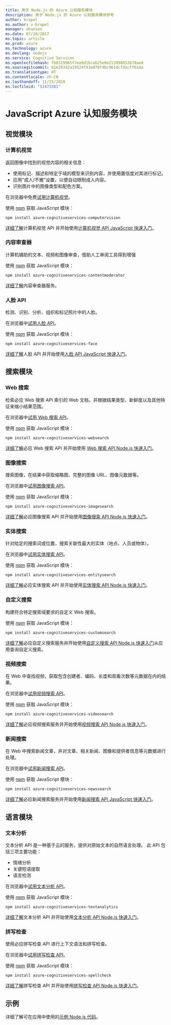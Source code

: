 ```yaml
---
title: 用于 Node.js 的 Azure 认知服务模块
description: 用于 Node.js 的 Azure 认知服务模块参考
author: brapel
ms.author: v-brapel
manager: ehansen
ms.date: 07/18/2017
ms.topic: article
ms.prod: azure
ms.technology: azure
ms.devlang: nodejs
ms.service: Cognitive Services
ms.openlocfilehash: fb0319965f7ea9d1bcab25e0e213998052b78ae0
ms.sourcegitcommit: b1e29342a19524f43ed70f4bc961dcfdacffb14a
ms.translationtype: HT
ms.contentlocale: zh-CN
ms.lasthandoff: 11/15/2018
ms.locfileid: "51471581"
---
```

# <a name="javascript-azure-cognitive-services-modules"></a>JavaScript Azure 认知服务模块

## <a name="vision-modules"></a>视觉模块

### <a name="computer-vision"></a>计算机视觉 

返回图像中找到的视觉内容的相关信息：

- 使用标记、描述和特定于域的模型来识别内容，并使用置信度对其进行标记。
- 应用“成人/不雅”设置，以便自动限制成人内容。
- 识别图片中的图像类型和配色方案。

在浏览器中免费[试用计算机视觉](https://azure.microsoft.com/services/cognitive-services/computer-vision/)。

使用 [npm](https://docs.npmjs.com/getting-started/installing-npm-packages-locally) 获取 JavaScript 模块：

```
npm install azure-cognitiveservices-computervision
```

[详细了解](/azure/cognitive-services/computer-vision/home)计算机视觉 API 并开始使用[计算机视觉 API JavaScript 快速入门](/azure/cognitive-services/computer-vision/quickstarts/javascript)。

### <a name="content-moderator"></a>内容审查器

计算机辅助的文本、视频和图像审查，借助人工审阅工具得到增强

使用 [npm](https://docs.npmjs.com/getting-started/installing-npm-packages-locally) 获取 JavaScript 模块：

```
npm install azure-cognitiveservices-contentmoderator
```

[详细了解](/azure/cognitive-services/content-moderator/overview)内容审查器服务。

### <a name="face-api"></a>人脸 API

检测、识别、分析、组织和标记照片中的人脸。 

在浏览器中[试用人脸 API](https://azure.microsoft.com/services/cognitive-services/face/)。

使用 [npm](https://docs.npmjs.com/getting-started/installing-npm-packages-locally) 获取 JavaScript 模块：

```
npm install azure-cognitiveservices-face
```

[详细了解](/azure/cognitive-services/face/overview)人脸 API 并开始使用[人脸 API JavaScript 快速入门](/azure/cognitive-services/Face/quickstarts/javascript)。

## <a name="search-modules"></a>搜索模块

### <a name="web-search"></a>Web 搜索

检索必应 Web 搜索 API 索引的 Web 文档，并根据结果类型、新鲜度以及其他特征来缩小结果范围。 

在浏览器中[试用 Web 搜索 API](https://azure.microsoft.com/services/cognitive-services/bing-web-search-api/)。

使用 [npm](https://docs.npmjs.com/getting-started/installing-npm-packages-locally) 获取 JavaScript 模块：

```
npm install azure-cognitiveservices-websearch
```

[详细了解](/azure/cognitive-services/bing-web-search/overview)必应 Web 搜索 API 并开始使用 [Web 搜索 API Node.js 快速入门](/azure/cognitive-services/bing-web-search/quickstarts/nodejs)。

### <a name="image-search"></a>图像搜索

搜索图像，在结果中获取缩略图、完整的图像 URL、图像元数据等。

在浏览器中[试用图像搜索 API](https://azure.microsoft.com/services/cognitive-services/bing-image-search-api/)。

使用 [npm](https://docs.npmjs.com/getting-started/installing-npm-packages-locally) 获取 JavaScript 模块：

```
npm install azure-cognitiveservices-imagesearch
```

[详细了解](/azure/cognitive-services/bing-image-search/overview)必应图像搜索 API 并开始使用[图像搜索 API Node.js 快速入门](/azure/cognitive-services/bing-image-search/quickstarts/nodejs)。


### <a name="entity-search"></a>实体搜索

针对给定的搜索词或位置，搜索关联性最大的实体（地点、人员或物体）。

在浏览器中[试用实体搜索 API](https://azure.microsoft.com/services/cognitive-services/bing-entity-search-api/)。

使用 [npm](https://docs.npmjs.com/getting-started/installing-npm-packages-locally) 获取 JavaScript 模块：

```
npm install azure-cognitiveservices-entitysearch
```

[详细了解](/azure/cognitive-services/bing-entities-search/search-the-web)必应实体搜索 API 并开始使用[实体搜索 API Node.js 快速入门](/azure/cognitive-services/bing-entities-search/quickstarts/nodejs)。

### <a name="custom-search"></a>自定义搜索

构建符合特定搜索域要求的自定义 Web 搜索。

使用 [npm](https://docs.npmjs.com/getting-started/installing-npm-packages-locally) 获取 JavaScript 模块：

```
npm install azure-cognitiveservices-customsearch
```

[详细了解](/azure/cognitive-services/bing-custom-search/)必应自定义搜索服务并开始使用[自定义搜索 API Node.js 快速入门](/azure/cognitive-services/bing-custom-search/call-endpoint-nodejs)从应用查询自定义搜索。

### <a name="video-search"></a>视频搜索

在 Web 中查找视频，获取包含创建者、编码、长度和观看次数等元数据在内的结果。

在浏览器中[试用视频搜索 API](https://azure.microsoft.com/services/cognitive-services/bing-video-search-api/)。

使用 [npm](https://docs.npmjs.com/getting-started/installing-npm-packages-locally) 获取 JavaScript 模块：

```
npm install azure-cognitiveservices-videosearch
```

[详细了解](/azure/cognitive-services/bing-video-search/search-the-web)必应视频搜索服务并开始使用[视频搜索 API Node.js 快速入门](/azure/cognitive-services/bing-video-search/nodejs)。


### <a name="news-search"></a>新闻搜索

在 Web 中搜索新闻文章，并对文章、相关新闻、图像和提供者信息等元数据进行处理。

在浏览器中[试用新闻搜索 API](https://azure.microsoft.com/services/cognitive-services/bing-news-search-api/)。

使用 [npm](https://docs.npmjs.com/getting-started/installing-npm-packages-locally) 获取 JavaScript 模块：

```
npm install azure-cognitiveservices-newssearch
```

[详细了解](/azure/cognitive-services/bing-news-search/search-the-web)必应新闻搜索服务并开始使用[新闻搜索 API JavaScript 快速入门](/azure/cognitive-services/bing-news-search/nodejs)。


## <a name="language-modules"></a>语言模块

### <a name="text-analytics"></a>文本分析 

文本分析 API 是一种基于云的服务，提供对原始文本的自然语言处理。 此 API 包括三项主要功能：

- 情绪分析
- 关键短语提取
- 语言检测

在浏览器中[试用文本分析 API](https://azure.microsoft.com/services/cognitive-services/text-analytics/)。

使用 [npm](https://docs.npmjs.com/getting-started/installing-npm-packages-locally) 获取 JavaScript 模块：

```
npm install azure-cognitiveservices-textanalytics
```

[详细了解](/azure/cognitive-services/text-analytics/overview)文本分析 API 并开始使用[文本分析 API Node.js 快速入门](/azure/cognitive-services/text-analytics/quickstarts/nodejs)。


### <a name="spell-check"></a>拼写检查

使用必应拼写检查 API 进行上下文语法和拼写检查。

在浏览器中[试用拼写检查 API](https://azure.microsoft.com/services/cognitive-services/spell-check/)。

使用 [npm](https://docs.npmjs.com/getting-started/installing-npm-packages-locally) 获取 JavaScript 模块：

```
npm install azure-cognitiveservices-spellcheck
```

[详细了解](/azure/cognitive-services/bing-spell-check/proof-text)拼写检查 API 并开始使用[拼写检查 API Node.js 快速入门](/azure/cognitive-services/bing-spell-check/quickstarts/nodejs)。

## <a name="samples"></a>示例

详细了解可在应用中使用的[示例 Node.js 代码](https://azure.microsoft.com/resources/samples/?platform=nodejs)。
